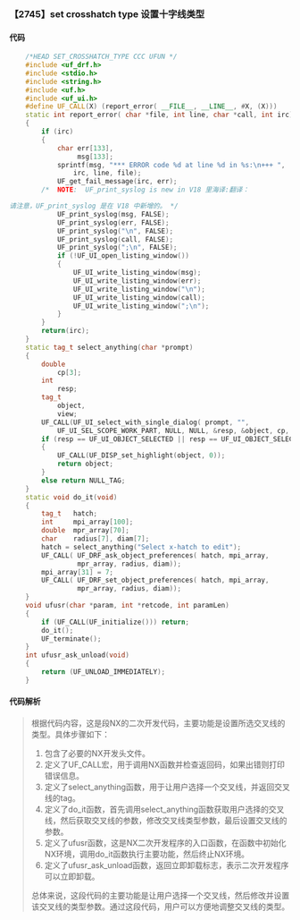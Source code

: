 ### 【2745】set crosshatch type 设置十字线类型

#### 代码

```cpp
    /*HEAD SET_CROSSHATCH_TYPE CCC UFUN */  
    #include <uf_drf.h>  
    #include <stdio.h>  
    #include <string.h>  
    #include <uf.h>  
    #include <uf_ui.h>  
    #define UF_CALL(X) (report_error( __FILE__, __LINE__, #X, (X)))  
    static int report_error( char *file, int line, char *call, int irc)  
    {  
        if (irc)  
        {  
            char err[133],  
                 msg[133];  
            sprintf(msg, "*** ERROR code %d at line %d in %s:\n+++ ",  
                irc, line, file);  
            UF_get_fail_message(irc, err);  
        /*  NOTE:  UF_print_syslog is new in V18 里海译:翻译：

请注意，UF_print_syslog 是在 V18 中新增的。 */  
            UF_print_syslog(msg, FALSE);  
            UF_print_syslog(err, FALSE);  
            UF_print_syslog("\n", FALSE);  
            UF_print_syslog(call, FALSE);  
            UF_print_syslog(";\n", FALSE);  
            if (!UF_UI_open_listing_window())  
            {  
                UF_UI_write_listing_window(msg);  
                UF_UI_write_listing_window(err);  
                UF_UI_write_listing_window("\n");  
                UF_UI_write_listing_window(call);  
                UF_UI_write_listing_window(";\n");  
            }  
        }  
        return(irc);  
    }  
    static tag_t select_anything(char *prompt)  
    {  
        double  
            cp[3];  
        int  
            resp;  
        tag_t  
            object,  
            view;  
        UF_CALL(UF_UI_select_with_single_dialog( prompt, "",  
            UF_UI_SEL_SCOPE_WORK_PART, NULL, NULL, &resp, &object, cp, &view));  
        if (resp == UF_UI_OBJECT_SELECTED || resp == UF_UI_OBJECT_SELECTED_BY_NAME)  
        {  
            UF_CALL(UF_DISP_set_highlight(object, 0));  
            return object;  
        }  
        else return NULL_TAG;  
    }  
    static void do_it(void)  
    {  
        tag_t   hatch;  
        int     mpi_array[100];  
        double  mpr_array[70];  
        char    radius[7], diam[7];  
        hatch = select_anything("Select x-hatch to edit");  
        UF_CALL( UF_DRF_ask_object_preferences( hatch, mpi_array,  
                 mpr_array, radius, diam));  
        mpi_array[31] = 7;  
        UF_CALL( UF_DRF_set_object_preferences( hatch, mpi_array,  
                 mpr_array, radius, diam));  
    }  
    void ufusr(char *param, int *retcode, int paramLen)  
    {  
        if (UF_CALL(UF_initialize())) return;  
        do_it();  
        UF_terminate();  
    }  
    int ufusr_ask_unload(void)  
    {  
        return (UF_UNLOAD_IMMEDIATELY);  
    }

```

#### 代码解析

> 根据代码内容，这是段NX的二次开发代码，主要功能是设置所选交叉线的类型。具体步骤如下：
>
> 1. 包含了必要的NX开发头文件。
> 2. 定义了UF_CALL宏，用于调用NX函数并检查返回码，如果出错则打印错误信息。
> 3. 定义了select_anything函数，用于让用户选择一个交叉线，并返回交叉线的tag。
> 4. 定义了do_it函数，首先调用select_anything函数获取用户选择的交叉线，然后获取交叉线的参数，修改交叉线类型参数，最后设置交叉线的参数。
> 5. 定义了ufusr函数，这是NX二次开发程序的入口函数，在函数中初始化NX环境，调用do_it函数执行主要功能，然后终止NX环境。
> 6. 定义了ufusr_ask_unload函数，返回立即卸载标志，表示二次开发程序可以立即卸载。
>
> 总体来说，这段代码的主要功能是让用户选择一个交叉线，然后修改并设置该交叉线的类型参数。通过这段代码，用户可以方便地调整交叉线的类型。
>
